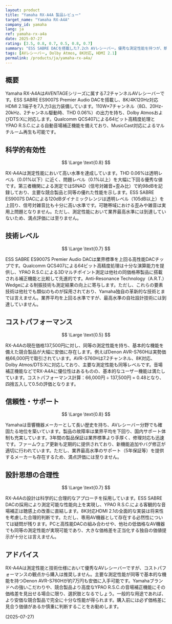 ```yaml
---
layout: product
title: "Yamaha RX-A4A 製品レビュー"
target_name: "Yamaha RX-A4A"
company_id: yamaha
lang: ja
ref: yamaha-rx-a4a
date: 2025-07-27
rating: [3.5, 0.8, 0.7, 0.5, 0.8, 0.7]
summary: "ESS SABRE DACを搭載した7.2ch AVレシーバー。優秀な測定性能を持つが、競合機と比較してコストパフォーマンスに大きな課題がある。"
tags: [AVレシーバー, Dolby Atmos, 8K対応, HDMI 2.1]
permalink: /products/ja/yamaha-rx-a4a/
---
```


## 概要

Yamaha RX-A4AはAVENTAGEシリーズに属する7.2チャンネルAVレシーバーです。ESS SABRE ES9007S Premier Audio DACを搭載し、8K/4K120Hz対応HDMI 2.1端子を7入力3出力装備しています。110W×7チャンネル（8Ω、20Hz-20kHz、2チャンネル駆動時、THD 0.06%）の出力を持ち、Dolby AtmosおよびDTS:Xに対応します。Qualcomm QCS407による64ビット高精度処理とYPAO R.S.C.による自動音場補正機能を備えており、MusicCast対応によるマルチルーム再生も可能です。

## 科学的有効性

$$ \Large \text{0.8} $$

RX-A4Aは測定性能において高い水準を達成しています。THD 0.06%は透明レベル（0.01%以下）に近く、問題レベル（0.1%以上）を大幅に下回る優秀な値です。第三者機関による測定ではSINAD（信号対雑音+歪み比）で約98dBを記録しており、主要な競合製品と同等の優れた性能を示します。ESS SABRE ES9007S DACによる120dBダイナミックレンジは透明レベル（105dB以上）を上回り、信号対雑音比も十分に高い水準です。可聴帯域における歪みや雑音は実用上問題となりません。ただし、測定性能において業界最高水準には到達していないため、満点評価には至りません。

## 技術レベル

$$ \Large \text{0.7} $$

ESS SABRE ES9007S Premier Audio DACは業界標準を上回る高性能DACチップです。Qualcomm QCS407による64ビット高精度処理は十分な演算能力を提供し、YPAO R.S.C.による3Dマルチポイント測定は他社の同価格帯製品に搭載される補正機能と比較して先進的です。Anti-Resonance Technology（A.R.T.）Wedgeによる制振技術も測定結果の向上に寄与します。ただし、これらの要素技術は他社でも類似のものが採用されており、Yamaha独自の革新的な技術とまでは言えません。業界平均を上回る水準ですが、最高水準の自社設計技術には到達していません。

## コストパフォーマンス

$$ \Large \text{0.5} $$

RX-A4Aの現在価格137,500円に対し、同等の測定性能を持ち、基本的な機能を備えた競合製品が大幅に安価に存在します。例えばDenon AVR-S760Hは実勢価格66,000円で取引されています。AVR-S760Hは7.2チャンネル、8K対応、Dolby Atmos/DTS:Xに対応しており、主要な測定性能も同等レベルです。音場補正機能などでRX-A4Aに優位性はあるものの、基本的なユーザー機能は満たしています。コストパフォーマンス計算：66,000円 ÷ 137,500円 = 0.48となり、四捨五入して0.5の評価となります。

## 信頼性・サポート

$$ \Large \text{0.8} $$

Yamahaは音響機器メーカーとして長い歴史を持ち、AVレシーバー分野でも確固たる地位を築いています。製品の故障率は業界平均を下回り、国内サポート体制も充実しています。3年間の製品保証は業界標準より手厚く、修理対応も迅速です。ファームウェア更新も定期的に提供されており、新機能追加やバグ修正が適切に行われています。ただし、業界最高水準のサポート（5年保証等）を提供するメーカーも存在するため、満点評価には至りません。

## 設計思想の合理性

$$ \Large \text{0.7} $$

RX-A4Aの設計は科学的に合理的なアプローチを採用しています。ESS SABRE DACの採用により測定可能な性能向上を実現し、YPAO R.S.C.による客観的な音場補正は聴感上の改善に直結します。8K対応HDMI 2.1の全面的な実装は将来性を考慮した合理的判断です。ただし、専用AV機器として存在する必然性については疑問が残ります。PCと高性能DACの組み合わせや、他社の低価格なAV機器でも同等の測定性能が実現可能であり、大きな価格差を正当化する独自の価値提示が十分とは言えません。

## アドバイス

RX-A4Aは測定性能と技術仕様において優秀なAVレシーバーですが、コストパフォーマンスの観点から購入は推奨しません。主要な測定性能が同等で基本的な機能を持つDenon AVR-S760Hが約7万円も安価に入手可能です。Yamahaブランドへの強いこだわりや、競合製品より高度なYPAO R.S.C.の音場補正機能にその価格差を見出せる場合に限り、選択肢となるでしょう。一般的な用途であれば、より安価な競合製品で完全に十分な性能が得られます。購入前には必ず価格差に見合う価値があるか慎重に判断することをお勧めします。

(2025-07-27)

